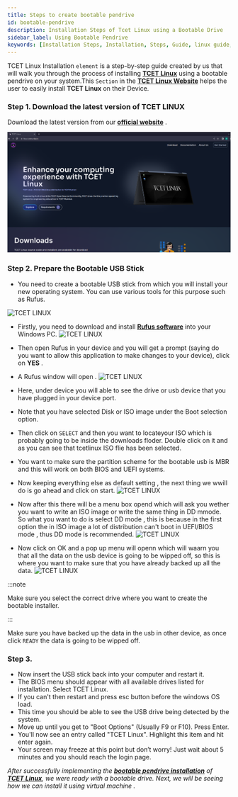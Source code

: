 ```yaml
---
title: Steps to create bootable pendrive
id: bootable-pendrive
description: Installation Steps of Tcet Linux using a Bootable Drive
sidebar_label: Using Bootable Pendrive
keywords: [Installation Steps, Installation, Steps, Guide, linux guide, bootable drive]
---
```


TCET Linux Installation `element` is a step-by-step guide created by us that will walk you through the process of installing [**TCET Linux**](https://github.com/tcet-opensource/tcet-linux/releases/) using a bootable pendrive on your system.This `Section` in the [**TCET Linux Website**](https://linux.tcetmumbai.in/) helps the user to easily install **TCET Linux** on their Device.

### Step 1. Download the latest version of TCET LINUX

Download the latest version from our [**official website**](https://linux.tcetmumbai.in/#download) .

![TCET LINUX](../assets/tldown.png)

### Step 2. Prepare the Bootable USB Stick

- You need to create a bootable USB stick from which you will install your new operating system. You can use various tools for this purpose such as Rufus.

![TCET LINUX](../assets/rufus.png)

- Firstly, you need to download and install [**Rufus software**](https://rufus.ie/) into your Windows PC.
![TCET LINUX](../assets/rufusdown.png)

- Then open Rufus in your device and you will get a prompt (saying do you want to allow this application to make changes to your device), click on **YES** .
- A Rufus window will open .
![TCET LINUX](../assets/rufusprom.png)

- Here, under device you will able to see the drive or usb device that you have plugged in your device port.
- Note that you have selected Disk or ISO image under the Boot selection option.
- Then click on `SELECT` and then you want to locateyour ISO which is probably going to be inside the downloads floder. Double click on it and as you can see that tcetlinux ISO flie has been selected.
- You want to make sure the partition scheme for the bootable usb is MBR and this will work on both BIOS and UEFI systems.
- Now keeping everything else as default setting , the next thing we wwill do is go ahead and click on start.
![TCET LINUX](../assets/rufuspromfinal.png)

- Now after this there will be a menu box opend which will ask you wether you want to write an ISO image or write the same thing in DD mmode. So what you want to do is select DD mode , this is because in the first option the in ISO image a lot of distribution can't boot in UEFI/BIOS mode , thus DD mode is recommended.
![TCET LINUX](../assets/isofinal.png)

- Now click on OK and a pop up menu will openn which will waarn you that all the data on the usb device is going to be wipped off, so this is where you want to make sure that you have already backed up all the data.
![TCET LINUX](../assets/rufusdone.png)

:::note

Make sure you select the correct drive where you want to create the bootable installer.

:::

Make sure you have backed up the data in the usb in other device, as once click `READY` the data is going to be wipped off.

### Step 3.

- Now insert the USB stick back into your computer and restart it.
- The BIOS menu should appear with all available drives listed for installation. Select TCET Linux.
- If you can't then restart and press esc button before the windows OS load.
- This time you should be able to see the USB drive being detected by the system.
- Move up until you get to "Boot Options" (Usually F9 or F10). Press Enter.
- You'll now see an entry called "TCET Linux". Highlight this item and hit enter again.
- Your screen may freeze at this point but don’t worry! Just wait about 5 minutes and you should reach the login page.

_After successfully implementing the **[bootable pendrive installation](bootable-pendrive)** of **[TCET Linux](https://linux.tcetmumbai.in/)**, we were ready with a bootable drive. Next, we will be seeing how we can install it using virtual machine ._
